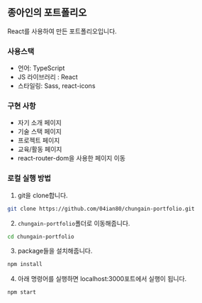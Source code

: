 ## 종아인의 포트폴리오

React를 사용하여 만든 포트폴리오입니다.

### 사용스택

- 언어: TypeScript
- JS 라이브러리 : React
- 스타일링: Sass, react-icons

### 구현 사항

- 자기 소개 페이지
- 기술 스택 페이지
- 프로젝트 페이지
- 교육/활동 페이지
- react-router-dom을 사용한 페이지 이동

### 로컬 실행 방법

1. git을 clone합니다.

```bash
git clone https://github.com/04ian80/chungain-portfolio.git
```

2. `chungain-portfolio`폴더로 이동해줍니다.

```bash
cd chungain-portfolio
```

3. package들을 설치해줍니다.

```bash
npm install
```

4. 아래 명령어를 실행하면 localhost:3000포트에서 실행이 됩니다.

```bash
npm start
```
